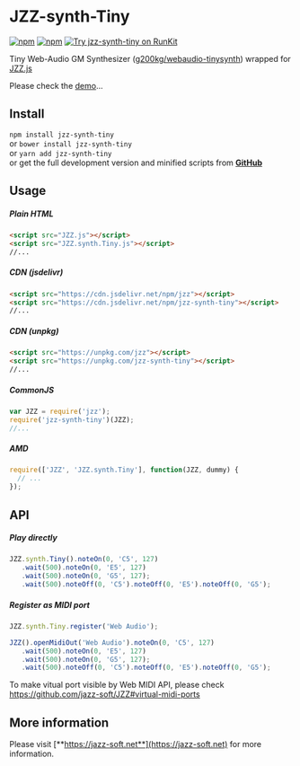 # JZZ-synth-Tiny

[![npm](https://img.shields.io/npm/v/jzz-synth-tiny.svg)](https://www.npmjs.com/package/jzz-synth-tiny)
[![npm](https://img.shields.io/npm/dt/jzz-synth-tiny.svg)](https://www.npmjs.com/package/jzz-synth-tiny)
[![Try jzz-synth-tiny on RunKit](https://badge.runkitcdn.com/jzz-synth-tiny.svg)](https://npm.runkit.com/jzz-synth-tiny)

Tiny Web-Audio GM Synthesizer 
([g200kg/webaudio-tinysynth](https://github.com/g200kg/webaudio-tinysynth))
wrapped for [JZZ.js](https://github.com/jazz-soft/JZZ)

Please check the [demo](https://jazz-soft.github.io/modules/tiny/index.html)...

## Install

`npm install jzz-synth-tiny`  
or `bower install jzz-synth-tiny`  
or `yarn add jzz-synth-tiny`  
or get the full development version and minified scripts from [**GitHub**](https://github.com/jazz-soft/JZZ-synth-Tiny)

## Usage

##### Plain HTML

```html
<script src="JZZ.js"></script>
<script src="JZZ.synth.Tiny.js"></script>
//...
```

##### CDN (jsdelivr)

```html
<script src="https://cdn.jsdelivr.net/npm/jzz"></script>
<script src="https://cdn.jsdelivr.net/npm/jzz-synth-tiny"></script>
//...
```

##### CDN (unpkg)

```html
<script src="https://unpkg.com/jzz"></script>
<script src="https://unpkg.com/jzz-synth-tiny"></script>
//...
```

##### CommonJS

```js
var JZZ = require('jzz');
require('jzz-synth-tiny')(JZZ);
//...
```

##### AMD

```js
require(['JZZ', 'JZZ.synth.Tiny'], function(JZZ, dummy) {
  // ...
});
```

## API

##### Play directly

```js
JZZ.synth.Tiny().noteOn(0, 'C5', 127)
   .wait(500).noteOn(0, 'E5', 127)
   .wait(500).noteOn(0, 'G5', 127);
   .wait(500).noteOff(0, 'C5').noteOff(0, 'E5').noteOff(0, 'G5');
```

##### Register as MIDI port

```js
JZZ.synth.Tiny.register('Web Audio');

JZZ().openMidiOut('Web Audio').noteOn(0, 'C5', 127)
   .wait(500).noteOn(0, 'E5', 127)
   .wait(500).noteOn(0, 'G5', 127);
   .wait(500).noteOff(0, 'C5').noteOff(0, 'E5').noteOff(0, 'G5');
```
To make vitual port visible by Web MIDI API, please check https://github.com/jazz-soft/JZZ#virtual-midi-ports

## More information

Please visit [**https://jazz-soft.net**](https://jazz-soft.net) for more information.  
